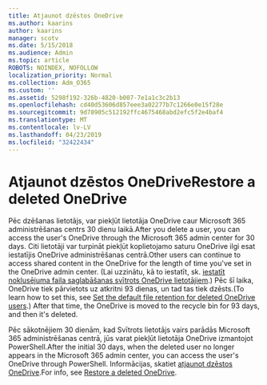 ```yaml
---
title: Atjaunot dzēstos OneDrive
ms.author: kaarins
author: kaarins
manager: scotv
ms.date: 5/15/2018
ms.audience: Admin
ms.topic: article
ROBOTS: NOINDEX, NOFOLLOW
localization_priority: Normal
ms.collection: Adm_O365
ms.custom: ''
ms.assetid: 5298f192-326b-4820-b007-7e1a1c3c2b13
ms.openlocfilehash: cd40d53606d857eee3a02277b7c1266e0e15f28e
ms.sourcegitcommit: 9d78905c512192ffc4675468abd2efc5f2e4baf4
ms.translationtype: MT
ms.contentlocale: lv-LV
ms.lasthandoff: 04/23/2019
ms.locfileid: "32422434"
---
```

# <a name="restore-a-deleted-onedrive"></a><span data-ttu-id="a4bf1-102">Atjaunot dzēstos OneDrive</span><span class="sxs-lookup"><span data-stu-id="a4bf1-102">Restore a deleted OneDrive</span></span>

<span data-ttu-id="a4bf1-103">Pēc dzēšanas lietotājs, var piekļūt lietotāja OneDrive caur Microsoft 365 administrēšanas centrs 30 dienu laikā.</span><span class="sxs-lookup"><span data-stu-id="a4bf1-103">After you delete a user, you can access the user's OneDrive through the Microsoft 365 admin center for 30 days.</span></span> <span data-ttu-id="a4bf1-104">Citi lietotāji var turpināt piekļūt koplietojamo saturu OneDrive ilgi esat iestatījis OneDrive administrēšanas centrā.</span><span class="sxs-lookup"><span data-stu-id="a4bf1-104">Other users can continue to access shared content in the OneDrive for the length of time you've set in the OneDrive admin center.</span></span> <span data-ttu-id="a4bf1-105">(Lai uzzinātu, kā to iestatīt, sk. [iestatīt noklusējuma faila saglabāšanas svītrots OneDrive lietotājiem](https://go.microsoft.com/fwlink/?linkid=874267).) Pēc šī laika, OneDrive tiek pārvietots uz atkritni 93 dienas, un tad tas tiek dzēsts.</span><span class="sxs-lookup"><span data-stu-id="a4bf1-105">(To learn how to set this, see [Set the default file retention for deleted OneDrive users](https://go.microsoft.com/fwlink/?linkid=874267).) After that time, the OneDrive is moved to the recycle bin for 93 days, and then it's deleted.</span></span>
  
<span data-ttu-id="a4bf1-106">Pēc sākotnējiem 30 dienām, kad Svītrots lietotājs vairs parādās Microsoft 365 administrēšanas centrā, jūs varat piekļūt lietotāja OneDrive izmantojot PowerShell.</span><span class="sxs-lookup"><span data-stu-id="a4bf1-106">After the initial 30 days, when the deleted user no longer appears in the Microsoft 365 admin center, you can access the user's OneDrive through PowerShell.</span></span> <span data-ttu-id="a4bf1-107">Informācijas, skatiet [atjaunot dzēstos OneDrive](https://go.microsoft.com/fwlink/?linkid=874269).</span><span class="sxs-lookup"><span data-stu-id="a4bf1-107">For info, see [Restore a deleted OneDrive](https://go.microsoft.com/fwlink/?linkid=874269).</span></span>
  

